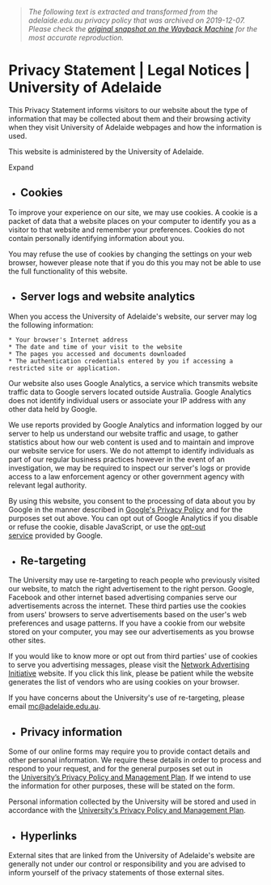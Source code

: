 > *The following text is extracted and transformed from the adelaide.edu.au privacy policy that was archived on 2019-12-07. Please check the [original snapshot on the Wayback Machine](https://web.archive.org/web/20191207060643id_/https%3A//www.adelaide.edu.au/legals/privacy) for the most accurate reproduction.*

# Privacy Statement | Legal Notices | University of Adelaide

This Privacy Statement informs visitors to our website about the type of information that may be collected about them and their browsing activity when they visit University of Adelaide webpages and how the information is used.

This website is administered by the University of Adelaide.

Expand
  * ## Cookies

To improve your experience on our site, we may use cookies. A cookie is a packet of data that a website places on your computer to identify you as a visitor to that website and remember your preferences. Cookies do not contain personally identifying information about you.

You may refuse the use of cookies by changing the settings on your web browser, however please note that if you do this you may not be able to use the full functionality of this website.

  * ## Server logs and website analytics

When you access the University of Adelaide's website, our server may log the following information:

    * Your browser's Internet address
    * The date and time of your visit to the website
    * The pages you accessed and documents downloaded
    * The authentication credentials entered by you if accessing a restricted site or application.

Our website also uses Google Analytics, a service which transmits website traffic data to Google servers located outside Australia. Google Analytics does not identify individual users or associate your IP address with any other data held by Google.

We use reports provided by Google Analytics and information logged by our server to help us understand our website traffic and usage, to gather statistics about how our web content is used and to maintain and improve our website service for users. We do not attempt to identify individuals as part of our regular business practices however in the event of an investigation, we may be required to inspect our server's logs or provide access to a law enforcement agency or other government agency with relevant legal authority.

By using this website, you consent to the processing of data about you by Google in the manner described in [Google's Privacy Policy](http://www.google.com/policies/privacy/) and for the purposes set out above. You can opt out of Google Analytics if you disable or refuse the cookie, disable JavaScript, or use the [opt-out service](https://tools.google.com/dlpage/gaoptout) provided by Google.

  * ## Re-targeting

The University may use re-targeting to reach people who previously visited our website, to match the right advertisement to the right person. Google, Facebook and other internet based advertising companies serve our advertisements across the internet. These third parties use the cookies from users' browsers to serve advertisements based on the user's web preferences and usage patterns. If you have a cookie from our website stored on your computer, you may see our advertisements as you browse other sites.

If you would like to know more or opt out from third parties' use of cookies to serve you advertising messages, please visit the [Network Advertising Initiative](http://www.networkadvertising.org/choices/) website. If you click this link, please be patient while the website generates the list of vendors who are using cookies on your browser.

If you have concerns about the University's use of re-targeting, please email [mc@adelaide.edu.au](mailto:mc@adelaide.edu.au).

  * ## Privacy information

Some of our online forms may require you to provide contact details and other personal information. We require these details in order to process and respond to your request, and for the general purposes set out in the [University’s Privacy Policy and Management Plan](http://www.adelaide.edu.au/policies/62/). If we intend to use the information for other purposes, these will be stated on the form.

Personal information collected by the University will be stored and used in accordance with the [University's Privacy Policy and Management Plan](http://www.adelaide.edu.au/policies/62/).

  * ## Hyperlinks

External sites that are linked from the University of Adelaide's website are generally not under our control or responsibility and you are advised to inform yourself of the privacy statements of those external sites.



